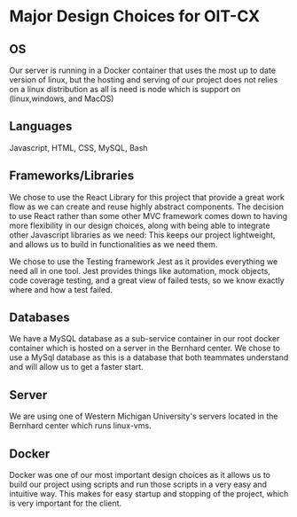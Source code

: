 # Major Design Choices for OIT-CX

## OS
Our server is running in a Docker container that uses the most up to date version of linux, but the hosting and serving of our project does not relies on a linux distribution as all is need is node which is support on (linux,windows, and MacOS) 

## Languages
Javascript, HTML, CSS, MySQL, Bash

## Frameworks/Libraries
We chose to use the React Library for this project that provide a great work flow as we can create and reuse highly abstract components. The decision to use React rather than some other MVC framework comes down to having more flexibility in our design choices, along with being able to integrate other Javascript libraries as we need: This keeps our project lightweight, and allows us to build in functionalities as we need them.

We chose to use the Testing framework Jest as it provides everything we need all in one tool. Jest provides things like automation, mock objects, code coverage testing, and a great view of failed tests, so we know exactly where and how a test failed. 

## Databases
We have a MySQL database as a sub-service container in our root docker container which is hosted on a server in the Bernhard center. We chose to use a MySql database as this is a database that both teammates understand and will allow us to get a faster start. 

## Server
We are using one of Western Michigan University's servers located in the Bernhard center which runs linux-vms.

## Docker
Docker was one of our most important design choices as it allows us to build our project using scripts and run those scripts in a very easy and intuitive way. This makes for easy startup and stopping of the project, which is very important for the client.
